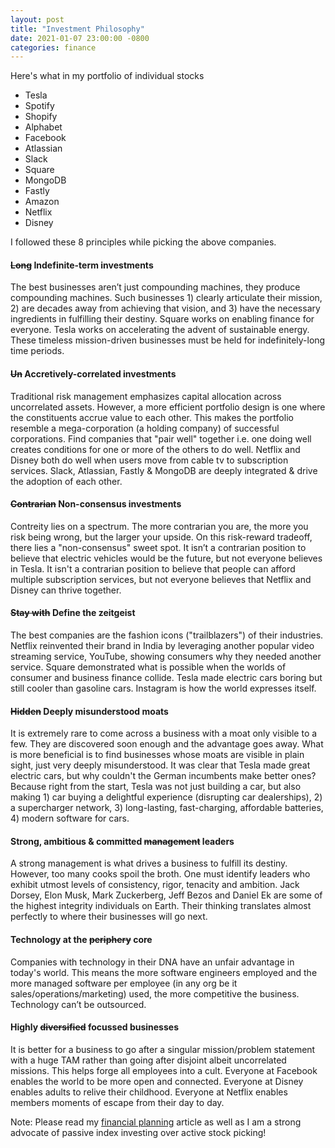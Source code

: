 ```yaml
---
layout: post
title: "Investment Philosophy"
date: 2021-01-07 23:00:00 -0800
categories: finance
---
```


Here's what in my portfolio of individual stocks
* Tesla
* Spotify
* Shopify
* Alphabet
* Facebook
* Atlassian
* Slack
* Square
* MongoDB
* Fastly
* Amazon
* Netflix
* Disney

I followed these 8 principles while picking the above companies.

#### ~~Long~~ Indefinite-term investments ####
The best businesses aren’t just compounding machines, they produce compounding machines. Such businesses 1) clearly articulate their mission, 2) are decades away from achieving that vision, and 3) have the necessary ingredients in fulfilling their destiny. Square works on enabling finance for everyone. Tesla works on accelerating the advent of sustainable energy. These timeless mission-driven businesses must be held for indefinitely-long time periods.

#### ~~Un~~ Accretively-correlated investments ####
Traditional risk management emphasizes capital allocation across uncorrelated assets. However, a more efficient portfolio design is one where the constituents accrue value to each other. This makes the portfolio resemble a mega-corporation (a holding company) of successful corporations. Find companies that "pair well" together i.e. one doing well creates conditions for one or more of the others to do well. Netflix and Disney both do well when users move from cable tv to subscription services. Slack, Atlassian, Fastly & MongoDB are deeply integrated & drive the adoption of each other.

#### ~~Contrarian~~ Non-consensus investments ####
Contreity lies on a spectrum. The more contrarian you are, the more you risk being wrong, but the larger your upside. On this risk-reward tradeoff, there lies a "non-consensus" sweet spot. It isn’t a contrarian position to believe that electric vehicles would be the future, but not everyone believes in Tesla. It isn't a contrarian position to believe that people can afford multiple subscription services, but not everyone believes that Netflix and Disney can thrive together.

#### ~~Stay with~~ Define the zeitgeist ####
The best companies are the fashion icons ("trailblazers") of their industries. Netflix reinvented their brand in India by leveraging another popular video streaming service, YouTube, showing consumers why they needed another service. Square demonstrated what is possible when the worlds of consumer and business finance collide. Tesla made electric cars boring but still cooler than gasoline cars. Instagram is how the world expresses itself.


#### ~~Hidden~~ Deeply misunderstood moats ####
It is extremely rare to come across a business with a moat only visible to a few. They are discovered soon enough and the advantage goes away. What is more beneficial is to find businesses whose moats are visible in plain sight, just very deeply misunderstood. It was clear that Tesla made great electric cars, but why couldn't the German incumbents make better ones? Because right from the start, Tesla was not just building a car, but also making 1) car buying a delightful experience (disrupting car dealerships), 2) a supercharger network, 3) long-lasting, fast-charging, affordable batteries, 4) modern software for cars.

#### Strong, ambitious & committed ~~management~~ leaders ####
A strong management is what drives a business to fulfill its destiny. However, too many cooks spoil the broth. One must identify leaders who exhibit utmost levels of consistency, rigor, tenacity and ambition. Jack Dorsey, Elon Musk, Mark Zuckerberg, Jeff Bezos and Daniel Ek are some of the highest integrity individuals on Earth. Their thinking translates almost perfectly to where their businesses will go next.

#### Technology at the ~~periphery~~ core ####
Companies with technology in their DNA have an unfair advantage in today's world. This means the more software engineers employed and the more managed software per employee (in any org be it sales/operations/marketing) used, the more competitive the business. Technology can’t be outsourced.

#### Highly ~~diversified~~ focussed businesses ####
It is better for a business to go after a singular mission/problem statement with a huge TAM rather than going after disjoint albeit uncorrelated missions. This helps forge all employees into a cult. Everyone at Facebook enables the world to be more open and connected. Everyone at Disney enables adults to relive their childhood. Everyone at Netflix enables members moments of escape from their day to day.

Note: Please read my [financial planning](http://xenophene.github.io/finance/2018/01/25/hands-of-financial-planning.html)
article as well as I am a strong advocate of passive index investing over active stock picking!

